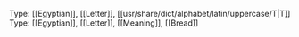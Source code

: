 Type: [[Egyptian]], [[Letter]], [[usr/share/dict/alphabet/latin/uppercase/T|T]]
Type: [[Egyptian]], [[Letter]], [[Meaning]], [[Bread]]